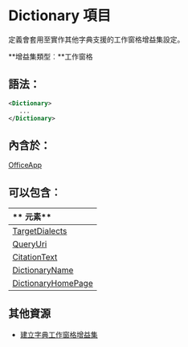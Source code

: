 
# <a name="dictionary-element"></a>Dictionary 項目
定義會套用至實作其他字典支援的工作窗格增益集設定。

 **增益集類型︰**工作窗格


## <a name="syntax:"></a>語法：


```XML
<Dictionary>
   ...
</Dictionary>
```


## <a name="contained-in:"></a>內含於：

[OfficeApp](../../reference/manifest/officeapp.md)


## <a name="can-contain:"></a>可以包含︰



|** 元素**|
|:-----|
|[TargetDialects](../../reference/manifest/targetdialects.md)|
|[QueryUri](../../reference/manifest/queryuri.md)|
|[CitationText](../../reference/manifest/citationtext.md)|
|[DictionaryName](../../reference/manifest/dictionaryname.md)|
|[DictionaryHomePage](../../reference/manifest/dictionaryhomepage.md)|

## <a name="additional-resources"></a>其他資源



- [建立字典工作窗格增益集](../../docs/word/dictionary-task-pane-add-ins.md)
    
